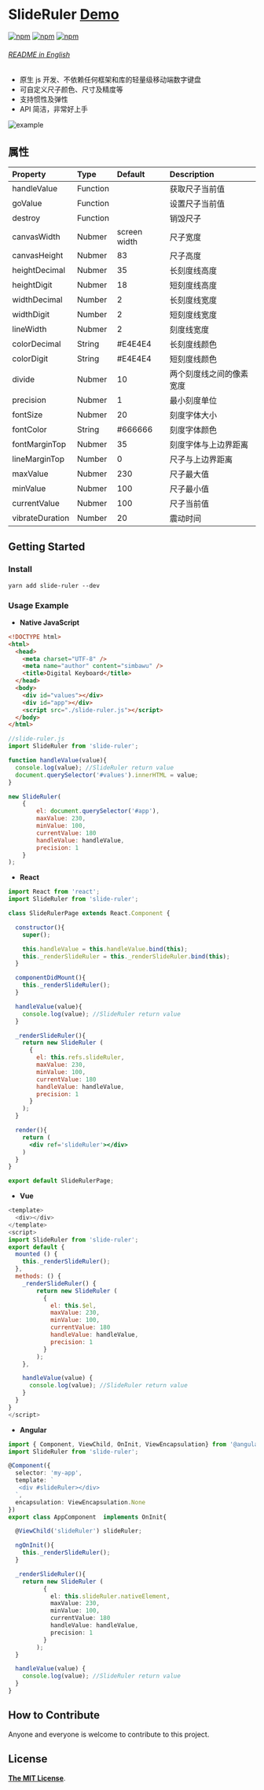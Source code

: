 # SlideRuler [Demo](https://simbawus.github.io/slide-ruler)

[![npm](https://img.shields.io/npm/v/tw-slider-ruler.svg)](https://www.npmjs.com/package/tw-slider-ruler)
[![npm](https://img.shields.io/npm/dt/tw-slider-ruler.svg)](https://www.npmjs.com/package/tw-slider-ruler)
[![npm](https://img.shields.io/npm/l/tw-slider-ruler.svg)](https://www.npmjs.com/package/tw-slider-ruler)

###### [README in English](README.md)

- 原生 js 开发、不依赖任何框架和库的轻量级移动端数字键盘
- 可自定义尺子颜色、尺寸及精度等
- 支持惯性及弹性
- API 简洁，非常好上手

![example](https://i.loli.net/2018/06/27/5b3350dd2c4cc.gif)

## 属性

| Property       | Type     | Default      | Description              |
| :------------  | :------- | :----------- | :----------------------- |
| handleValue    | Function |              | 获取尺子当前值           |
| goValue        | Function |              | 设置尺子当前值           |
| destroy        | Function |              | 销毁尺子                |
| canvasWidth    | Nubmer   | screen width | 尺子宽度                 |
| canvasHeight   | Nubmer   | 83           | 尺子高度                 |
| heightDecimal  | Nubmer   | 35           | 长刻度线高度             |
| heightDigit    | Nubmer   | 18           | 短刻度线高度             |
| widthDecimal   | Number   | 2            | 长刻度线宽度             |
| widthDigit     | Number   | 2            | 短刻度线宽度            |
| lineWidth      | Nubmer   | 2            | 刻度线宽度               |
| colorDecimal   | String   | #E4E4E4      | 长刻度线颜色             |
| colorDigit     | String   | #E4E4E4      | 短刻度线颜色             |
| divide         | Nubmer   | 10           | 两个刻度线之间的像素宽度 |
| precision      | Nubmer   | 1            | 最小刻度单位             |
| fontSize       | Nubmer   | 20           | 刻度字体大小             |
| fontColor      | String   | #666666      | 刻度字体颜色             |
| fontMarginTop  | Nubmer   | 35           | 刻度字体与上边界距离     |
| lineMarginTop  | Number   | 0            | 尺子与上边界距离         |
| maxValue       | Nubmer   | 230          | 尺子最大值               |
| minValue       | Nubmer   | 100          | 尺子最小值               |
| currentValue   | Nubmer   | 100          | 尺子当前值               |
| vibrateDuration| Number   | 20           | 震动时间                 |

## Getting Started

### Install

```shell
yarn add slide-ruler --dev
```

### Usage Example

- **Native JavaScript**

```html
<!DOCTYPE html>
<html>
  <head>
    <meta charset="UTF-8" />
    <meta name="author" content="simbawu" />
    <title>Digital Keyboard</title>
  </head>
  <body>
    <div id="values"></div>
    <div id="app"></div>
    <script src="./slide-ruler.js"></script>
  </body>
</html>
```

```javascript
//slide-ruler.js
import SlideRuler from 'slide-ruler';

function handleValue(value){
  console.log(value); //SlideRuler return value
  document.querySelector('#values').innerHTML = value;
}

new SlideRuler(
    {
        el: document.querySelector('#app'),
        maxValue: 230,
        minValue: 100,
        currentValue: 180
        handleValue: handleValue,
        precision: 1
    }
);
```

- **React**

```jsx
import React from 'react';
import SlideRuler from 'slide-ruler';

class SlideRulerPage extends React.Component {

  constructor(){
    super();

    this.handleValue = this.handleValue.bind(this);
    this._renderSlideRuler = this._renderSlideRuler.bind(this);
  }

  componentDidMount(){
    this._renderSlideRuler();
  }

  handleValue(value){
    console.log(value); //SlideRuler return value
  }

  _renderSlideRuler(){
    return new SlideRuler (
      {
        el: this.refs.slideRuler,
        maxValue: 230,
        minValue: 100,
        currentValue: 180
        handleValue: handleValue,
        precision: 1
      }
    );
  }

  render(){
    return (
      <div ref='slideRuler'></div>
    )
  }
}

export default SlideRulerPage;
```

- **Vue**

```js
<template>
  <div></div>
</template>
<script>
import SlideRuler from 'slide-ruler';
export default {
  mounted () {
    this._renderSlideRuler();
  },
  methods: () {
    _renderSlideRuler() {
    	return new SlideRuler (
          {
            el: this.$el,
            maxValue: 230,
            minValue: 100,
            currentValue: 180
            handleValue: handleValue,
            precision: 1
          }
        );
    },

    handleValue(value) {
      console.log(value); //SlideRuler return value
    }
  }
}
</script>
```

- **Angular**

```typescript
import { Component, ViewChild, OnInit, ViewEncapsulation} from '@angular/core';
import SlideRuler from 'slide-ruler';

@Component({
  selector: 'my-app',
  template: `
   <div #slideRuler></div>
  `,
  encapsulation: ViewEncapsulation.None
})
export class AppComponent  implements OnInit{

  @ViewChild('slideRuler') slideRuler;

  ngOnInit(){
    this._renderSlideRuler();
  }

  _renderSlideRuler(){
    return new SlideRuler (
          {
            el: this.slideRuler.nativeElement,
            maxValue: 230,
            minValue: 100,
            currentValue: 180
            handleValue: handleValue,
            precision: 1
          }
        );
  }

  handleValue(value) {
    console.log(value); //SlideRuler return value
  }
}
```

## How to Contribute

Anyone and everyone is welcome to contribute to this project.

## License

[**The MIT License**](http://opensource.org/licenses/MIT).
